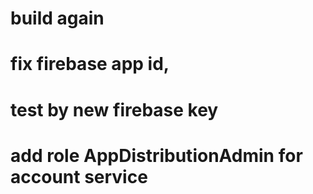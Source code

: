 # build again
# fix firebase app id,
# test by new firebase key
# add role AppDistributionAdmin for account service